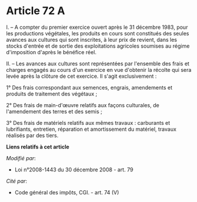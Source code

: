 # Article 72 A

I. – A compter du premier exercice ouvert après le 31 décembre 1983, pour les productions végétales, les produits en cours
sont constitués des seules avances aux cultures qui sont inscrites, à leur prix de revient, dans les stocks d'entrée et de
sortie des exploitations agricoles soumises au régime d'imposition d'après le bénéfice réel.

II. – Les avances aux cultures sont représentées par l'ensemble des frais et charges engagés au cours d'un exercice en vue
d'obtenir la récolte qui sera levée après la clôture de cet exercice. Il s'agit exclusivement :

1° Des frais correspondant aux semences, engrais, amendements et produits de traitement des végétaux ;

2° Des frais de main-d'œuvre relatifs aux façons culturales, de l'amendement des terres et des semis ;

3° Des frais de matériels relatifs aux mêmes travaux : carburants et lubrifiants, entretien, réparation et amortissement du
matériel, travaux réalisés par des tiers.

**Liens relatifs à cet article**

_Modifié par_:

  - Loi n°2008-1443 du 30 décembre 2008 - art. 79

_Cité par_:

  - Code général des impôts, CGI. - art. 74 (V)
